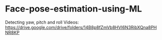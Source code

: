 # Face-pose-estimation-using-ML
Detecting yaw, pitch and roll
Videos: https://drive.google.com/drive/folders/14B8p8fZmVb8HVI6N3RibXQna8PHNR8KP
